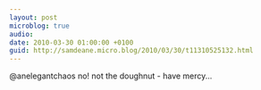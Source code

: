 ```yaml
---
layout: post
microblog: true
audio: 
date: 2010-03-30 01:00:00 +0100
guid: http://samdeane.micro.blog/2010/03/30/t11310525132.html
---
```

@anelegantchaos no! not the doughnut - have mercy...

